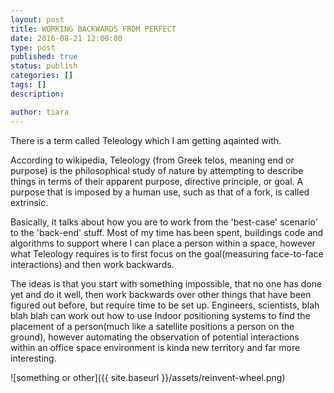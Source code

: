 ```yaml
---
layout: post
title: WORKING BACKWARDS FROM PERFECT
date: 2016-08-21 12:00:00
type: post
published: true
status: publish
categories: []
tags: []
description: 

author: tiara
---
```


There is a term called Teleology which I am getting aqainted with. 

According to wikipedia, Teleology (from Greek telos, meaning end or purpose) is the philosophical study of nature by attempting to describe things in terms of their apparent purpose, directive principle, or goal. A purpose that is imposed by a human use, such as that of a fork, is called extrinsic.

Basically, it talks about how you are to work from the 'best-case' scenario' to the 'back-end' stuff. Most of my time has been spent, buildings code and algorithms to support where I can place a person within a space, however what Teleology requires is to first focus on the goal(measuring face-to-face interactions) and then work backwards. 

The ideas is that you start with something impossible, that no one has done yet and do it well, then work backwards over other things that have been figured out before, but require time to be set up. Engineers, scientists, blah blah blah can work out how to use Indoor positioning systems to find the placement of a person(much like a satellite positions a person on the ground), however automating the observation of potential interactions within an office space environment is kinda new territory and far more interesting. 

![something or other]({{ site.baseurl }}/assets/reinvent-wheel.png)
